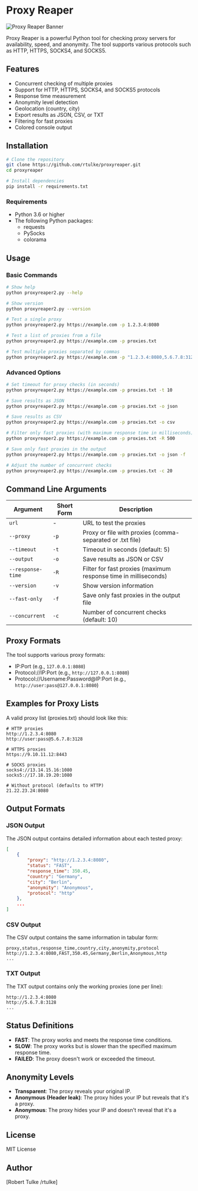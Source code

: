 # Proxy Reaper

![Proxy Reaper Banner](https://raw.githubusercontent.com/rtulke/proxyreaper/main/assets/banner.png)

Proxy Reaper is a powerful Python tool for checking proxy servers for availability, speed, and anonymity. The tool supports various protocols such as HTTP, HTTPS, SOCKS4, and SOCKS5.

## Features

- Concurrent checking of multiple proxies
- Support for HTTP, HTTPS, SOCKS4, and SOCKS5 protocols
- Response time measurement
- Anonymity level detection
- Geolocation (country, city)
- Export results as JSON, CSV, or TXT
- Filtering for fast proxies
- Colored console output

## Installation

```bash
# Clone the repository
git clone https://github.com/rtulke/proxyreaper.git
cd proxyreaper

# Install dependencies
pip install -r requirements.txt
```

### Requirements

- Python 3.6 or higher
- The following Python packages:
  - requests
  - PySocks
  - colorama

## Usage

### Basic Commands

```bash
# Show help
python proxyreaper2.py --help

# Show version
python proxyreaper2.py --version

# Test a single proxy
python proxyreaper2.py https://example.com -p 1.2.3.4:8080

# Test a list of proxies from a file
python proxyreaper2.py https://example.com -p proxies.txt

# Test multiple proxies separated by commas
python proxyreaper2.py https://example.com -p "1.2.3.4:8080,5.6.7.8:3128"
```

### Advanced Options

```bash
# Set timeout for proxy checks (in seconds)
python proxyreaper2.py https://example.com -p proxies.txt -t 10

# Save results as JSON
python proxyreaper2.py https://example.com -p proxies.txt -o json

# Save results as CSV
python proxyreaper2.py https://example.com -p proxies.txt -o csv

# Filter only fast proxies (with maximum response time in milliseconds)
python proxyreaper2.py https://example.com -p proxies.txt -R 500

# Save only fast proxies in the output
python proxyreaper2.py https://example.com -p proxies.txt -o json -f

# Adjust the number of concurrent checks
python proxyreaper2.py https://example.com -p proxies.txt -c 20
```

## Command Line Arguments

| Argument | Short Form | Description |
|----------|------------|-------------|
| `url` | - | URL to test the proxies |
| `--proxy` | `-p` | Proxy or file with proxies (comma-separated or .txt file) |
| `--timeout` | `-t` | Timeout in seconds (default: 5) |
| `--output` | `-o` | Save results as JSON or CSV |
| `--response-time` | `-R` | Filter for fast proxies (maximum response time in milliseconds) |
| `--version` | `-v` | Show version information |
| `--fast-only` | `-f` | Save only fast proxies in the output file |
| `--concurrent` | `-c` | Number of concurrent checks (default: 10) |

## Proxy Formats

The tool supports various proxy formats:

- IP:Port (e.g., `127.0.0.1:8080`)
- Protocol://IP:Port (e.g., `http://127.0.0.1:8080`)
- Protocol://Username:Password@IP:Port (e.g., `http://user:pass@127.0.0.1:8080`)

## Examples for Proxy Lists

A valid proxy list (proxies.txt) should look like this:

```
# HTTP proxies
http://1.2.3.4:8080
http://user:pass@5.6.7.8:3128

# HTTPS proxies
https://9.10.11.12:8443

# SOCKS proxies
socks4://13.14.15.16:1080
socks5://17.18.19.20:1080

# Without protocol (defaults to HTTP)
21.22.23.24:8080
```

## Output Formats

### JSON Output

The JSON output contains detailed information about each tested proxy:

```json
[
    {
        "proxy": "http://1.2.3.4:8080",
        "status": "FAST",
        "response_time": 350.45,
        "country": "Germany",
        "city": "Berlin",
        "anonymity": "Anonymous",
        "protocol": "http"
    },
    ...
]
```

### CSV Output

The CSV output contains the same information in tabular form:

```
proxy,status,response_time,country,city,anonymity,protocol
http://1.2.3.4:8080,FAST,350.45,Germany,Berlin,Anonymous,http
...
```

### TXT Output

The TXT output contains only the working proxies (one per line):

```
http://1.2.3.4:8080
http://5.6.7.8:3128
...
```

## Status Definitions

- **FAST**: The proxy works and meets the response time conditions.
- **SLOW**: The proxy works but is slower than the specified maximum response time.
- **FAILED**: The proxy doesn't work or exceeded the timeout.

## Anonymity Levels

- **Transparent**: The proxy reveals your original IP.
- **Anonymous (Header leak)**: The proxy hides your IP but reveals that it's a proxy.
- **Anonymous**: The proxy hides your IP and doesn't reveal that it's a proxy.

## License

MIT License

## Author

[Robert Tulke /rtulke]
